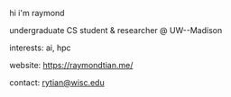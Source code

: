hi i'm raymond

undergraduate CS student & researcher @ UW--Madison

interests: ai, hpc

website: https://raymondtian.me/

contact: rytian@wisc.edu
